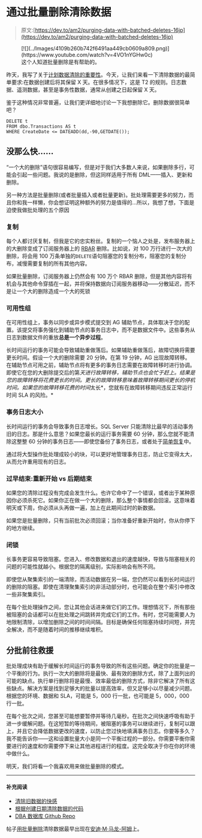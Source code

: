 # 通过批量删除清除数据

> 原文:[https://dev.to/am2/purging-data-with-batched-deletes-16jp](https://dev.to/am2/purging-data-with-batched-deletes-16jp)

<figure>[![](../Images/4109b260b742f6491aa449cb0609a809.png)](https://www.youtube.com/watch?v=4VO1nYGHw0c) 

<figcaption id="caption-attachment-1739">这个人知道批量删除是有帮助的。</figcaption>

</figure>

昨天，我写了关于[计划数据清除的重要性](https://dev.to/2019/04/the-thrill-of-purging-old-data/)。今天，让我们来看一下清除数据的最简单要求:在数据创建后将其保留 X 天。在很多情况下，这是 T2 的规则。日志数据、遥测数据，甚至是事务性数据，通常从创建之日起保留 X 天。

鉴于这种情况非常普遍，让我们更详细地讨论一下我想删除它。删除数据很简单吧？

```
DELETE t 
FROM dbo.Transactions AS t 
WHERE CreateDate <= DATEADD(dd,-90,GETDATE()); 
```

## [](#not-so-fast)没那么快……

“一个大的删除”语句很容易编写，但是对于我们大多数人来说，如果删除多行，可能会引起一些问题。我说的是删除，但这同样适用于所有 DML——插入、更新和删除。

另一种方法是批量删除(或者批量插入或者批量更新)。批处理需要更多的努力，而且你和我一样懒，你会想证明这种额外的努力是值得的…所以，我想了想，下面是迫使我做批处理的五个原因

### [](#replication)复制

每个人都讨厌复制，但我是它的忠实粉丝。复制的一个恼人之处是，发布服务器上的大删除变成了订阅服务器上的 [RBAR](https://sqlstudies.com/2016/08/17/rbar-vs-batch/) 删除。比如说，对 100 万行进行一次大的删除，将会用 100 万条单独的`DELETE`语句阻塞您的复制分布，阻塞您的复制分布，减慢需要复制的所有其他内容。

如果批量删除，订阅服务器上仍然会有 100 万个 RBAR 删除，但是其他内容将有机会与其他命令穿插在一起，并将保持数据向订阅服务器移动——分散延迟，而不是让一个大的删除造成一个大的死锁

### [](#availability-groups)可用性组

在可用性组上，事务以同步或异步模式提交到 AG 辅助节点，具体取决于您的配置。该提交将事务强化到辅助节点的事务日志中，而不是数据文件中。这些事务从日志到数据文件的重放**总是一个异步过程**。

长时间运行的事务可能会导致辅助重做落后。如果辅助重做落后，故障切换将需要更长时间。假设一个大的删除需要 20 分钟。在第 19 分钟，AG 出现故障转移。在辅助节点可用之前，辅助节点将有更多的事务日志需要在故障转移时进行协调。即使它在您的大删除提交后的第*天进行故障转移，辅助节点也会忙于赶上。结果是您的故障转移将花费更长的时间。更长的故障转移意味着故障转移期间更长的停机时间。如果您的故障转移花费的时间*太长*，您就有在故障转移期间违反正常运行时间 SLA 的风险。*

### [](#transaction-log-size)事务日志大小

长时间运行的事务会导致事务日志增长。SQL Server 只能清除比最早的活动事务旧的日志。那是什么意思？如果您最长的运行事务需要 60 分钟，那么您就不能清除这整整 60 分钟的事务日志——即使您备份了事务日志，或者处于[简单恢复](https://docs.microsoft.com/en-us/sql/relational-databases/backup-restore/recovery-models-sql-server)中。

通过将大型操作批处理成较小的块，可以更好地管理事务日志，防止它变得太大，从而允许重用现有的日志。

### [](#premature-finish-starting-over-vs-finishing-later)过早结束:重新开始 vs 后期结束

如果您的清除过程没有完成会发生什么。也许它命中了一个错误，或者出于某种原因你必须杀死它。如果你正在做一个大的删除，那么整个事情都会回滚。这意味着明天或下周，你必须从头再做一遍，加上在此期间过时的新数据。

如果您是批量删除，只有当前批次必须回滚；当你准备好重新开始时，你从你停下的地方继续。

### [](#blocking)闭锁

长事务更容易导致阻塞。您进入、修改数据和退出的速度越快，导致与阻塞相关的问题的可能性就越小。根据您的隔离级别，实际影响会有所不同。

即使您从聚集索引的一端清除，而活动数据在另一端，您仍然可以看到长时间运行的删除的阻塞。即使在清理聚集索引的非活动部分时，也可能会在整个索引中修改一些非聚集索引。

在每个批处理操作之间，您让其他会话进来做它们的工作。理想情况下，所有那些被阻塞的会话都可以在批处理之间跳转并完成它们的工作。有时，您可能需要人为地限制清除，以增加删除之间的时间间隔。目标是确保任何阻塞持续时间短，并完全解决，而不是随着时间的推移继续堆积。

## [](#batching-to-the-rescue)分批前往救援

批处理成块有助于缓解长时间运行的事务导致的所有这些问题。确定你的批量是一个平衡的行为。执行一次大的删除将是最快、最有效的删除方式，除了上面列出的可能的缺点。执行单行删除将是最慢、效率最低的删除方式，除非它解决了所有这些缺点。解决方案是找到足够大的批量以提高效率，但又足够小以尽量减少问题。根据您的环境、数据和 SLA，可能是 5，000 行一批，也可能是 5，000，000 行一批。

在每个批次之间，您甚至可能想要暂停并等待几毫秒。在批次之间快速呼吸有助于进一步缓解问题。在这短暂的等待期间，被阻塞的事务可以继续进行，复制可以跟上，并且它会降低数据更改的速度，以防止您过快地填满事务日志。你要等多久？我不能告诉你——这和设置批量大小是同一个平衡过程的一部分。你需要平衡你需要进行的速度和你需要停下来让其他进程进行的程度。这完全取决于你在你的环境中做什么。

明天，我们将看一个我喜欢用来做批量删除的模式。

* * *

#### [](#additional-reading)补充阅读

*   [清除旧数据的快感](https://dev.to/2019/04/the-thrill-of-purging-old-data/)
*   [根据创建日期清除数据的代码](https://dev.to/2019/04/code-to-purge-data-on-creation-date/)
*   [DBA 数据库 Github Repo](https://github.com/amtwo/dba-database)

帖子[用批量删除](https://am2.co/2019/04/purging-data-with-batched-deletes/)清除数据最早出现在[安迪·M·马龙-阿姆](https://am2.co)上。